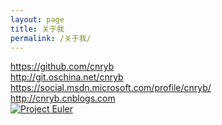 ```yaml
---
layout: page
title: 关于我
permalink: /关于我/
---
```


<https://github.com/cnryb>  
<http://git.oschina.net/cnryb>   
<https://social.msdn.microsoft.com/profile/cnryb/>   
<http://cnryb.cnblogs.com>  
[![Project Euler](https://projecteuler.net/profile/cnryb.png)](https://projecteuler.net "Project Euler")     
